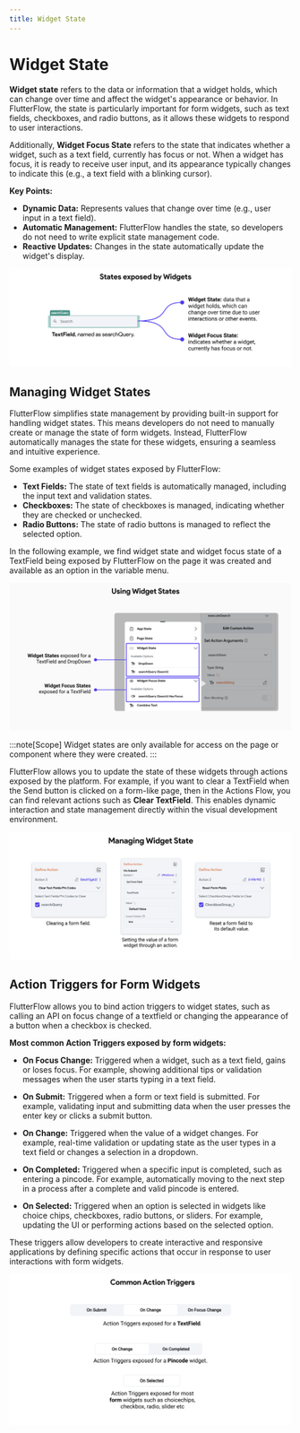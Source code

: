 ```yaml
---
title: Widget State
---
```


# Widget State

**Widget state** refers to the data or information that a widget holds, which can change over time and affect the widget's appearance or behavior. In FlutterFlow, the state is particularly important for form widgets, such as text fields, checkboxes, and radio buttons, as it allows these widgets to respond to user interactions.

Additionally, **Widget Focus State** refers to the state that indicates whether a widget, such as a text field, currently has focus or not. When a widget has focus, it is ready to receive user input, and its appearance typically changes to indicate this (e.g., a text field with a blinking cursor).

**Key Points:**

- **Dynamic Data:** Represents values that change over time (e.g., user input in a text field).
- **Automatic Management:** FlutterFlow handles the state, so developers do not need to write explicit state management code.
- **Reactive Updates:** Changes in the state automatically update the widget's display. 

![widget-state.png](imgs%2Fwidget-state.png)

## Managing Widget States

FlutterFlow simplifies state management by providing built-in support for handling widget states. This means developers do not need to manually create or manage the state of form widgets. Instead, FlutterFlow automatically manages the state for these widgets, ensuring a seamless and intuitive experience.

Some examples of widget states exposed by FlutterFlow: 

  - **Text Fields:** The state of text fields is automatically managed, including the input text and validation states.
  - **Checkboxes:** The state of checkboxes is managed, indicating whether they are checked or unchecked.
  - **Radio Buttons:** The state of radio buttons is managed to reflect the selected option.


In the following example, we find widget state and widget focus state of a TextField being exposed by FlutterFlow on the page it was created and available as an option in the variable menu.

![using-widget-state.png](imgs%2Fusing-widget-state.png)

:::note[Scope]
Widget states are only available for access on the page or component where they were created.
:::

FlutterFlow allows you to update the state of these widgets through actions exposed by the platform. For example, if you want to clear a TextField when the Send button is clicked on a form-like page, then in the Actions Flow, you can find relevant actions such as **Clear TextField**. This enables dynamic interaction and state management directly within the visual development environment.

![managing-widget-state.png](imgs%2Fmanaging-widget-state.png)


## Action Triggers for Form Widgets
FlutterFlow allows you to bind action triggers to widget states, such as calling an API on focus change of a textfield or changing the appearance of a button when a checkbox is checked.

**Most common Action Triggers exposed by form widgets:**

- **On Focus Change:** Triggered when a widget, such as a text field, gains or loses focus.
For example, showing additional tips or validation messages when the user starts typing in a text field.

- **On Submit:** Triggered when a form or text field is submitted. For example, validating input and submitting data when the user presses the enter key or clicks a submit button.

- **On Change:** Triggered when the value of a widget changes. For example, real-time validation or updating state as the user types in a text field or changes a selection in a dropdown.

- **On Completed:** Triggered when a specific input is completed, such as entering a pincode.
For example, automatically moving to the next step in a process after a complete and valid pincode is entered.

- **On Selected:** Triggered when an option is selected in widgets like choice chips, checkboxes, radio buttons, or sliders. For example, updating the UI or performing actions based on the selected option.

These triggers allow developers to create interactive and responsive applications by defining specific actions that occur in response to user interactions with form widgets.

![action-triggers-widget-state.png](imgs%2Faction-triggers-widget-state.png)


